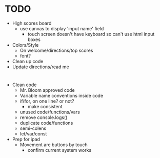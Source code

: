 # TODO
- High scores board
    - use canvas to display 'input name' field
        - touch screen doesn't have keyboard so can't use html input boxes
- Colors/Style
    - On welcome/directions/top scores
    - font?
- Clean up code
- Update directions/read me
#
- Clean code
    - Mr. Bloom approved code
    - Variable name conventions inside code
    - if/for, on one line? or not?
        - make consistent
    - unused code/functions/vars
    - remove console.logs()
    - duplicate code/functions
    - semi-colens
    - let/var/const
- Prep for ipad
    - Movement are buttons by touch
        - confirm current system works
#
